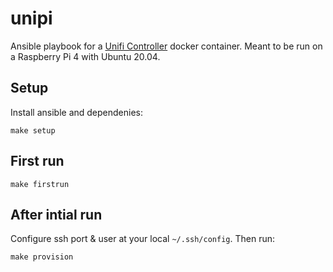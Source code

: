# unipi

Ansible playbook for a [Unifi Controller](https://github.com/linuxserver/docker-unifi-controller) docker container. Meant to be run on a Raspberry Pi 4 with Ubuntu 20.04.

## Setup

Install ansible and dependenies:

    make setup

## First run

    make firstrun

## After intial run

Configure ssh port & user at your local `~/.ssh/config`. Then run:

    make provision
